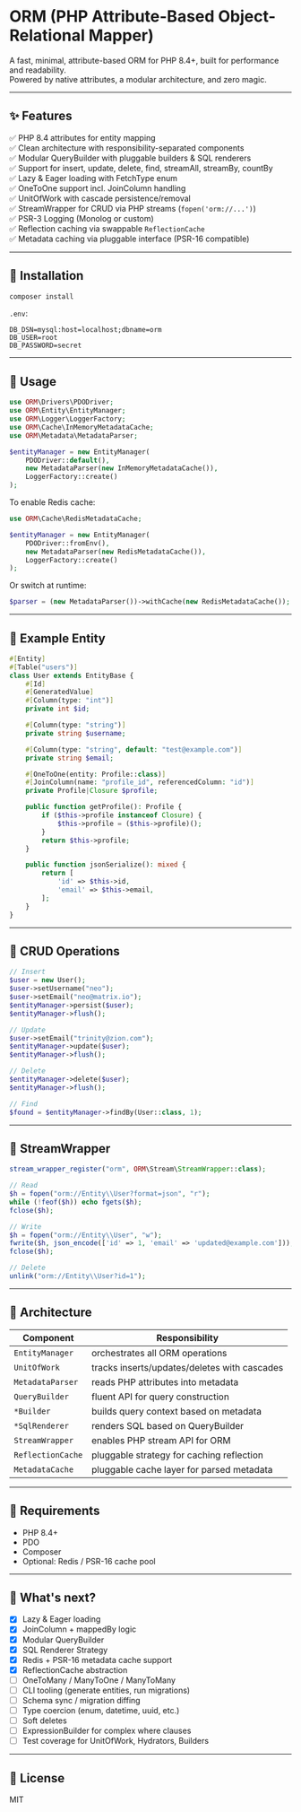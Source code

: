 # ORM (PHP Attribute-Based Object-Relational Mapper)

A fast, minimal, attribute-based ORM for PHP 8.4+, built for performance and readability.  
Powered by native attributes, a modular architecture, and zero magic.

---

## ✨ Features

✅ PHP 8.4 attributes for entity mapping  
✅ Clean architecture with responsibility-separated components  
✅ Modular QueryBuilder with pluggable builders & SQL renderers  
✅ Support for insert, update, delete, find, streamAll, streamBy, countBy  
✅ Lazy & Eager loading with FetchType enum  
✅ OneToOne support incl. JoinColumn handling  
✅ UnitOfWork with cascade persistence/removal  
✅ StreamWrapper for CRUD via PHP streams (`fopen('orm://...')`)  
✅ PSR-3 Logging (Monolog or custom)  
✅ Reflection caching via swappable `ReflectionCache`  
✅ Metadata caching via pluggable interface (PSR-16 compatible)  

---

## 🧱 Installation

```bash
composer install
```

`.env`:

```dotenv
DB_DSN=mysql:host=localhost;dbname=orm
DB_USER=root
DB_PASSWORD=secret
```

---

## 🔧 Usage

```php
use ORM\Drivers\PDODriver;
use ORM\Entity\EntityManager;
use ORM\Logger\LoggerFactory;
use ORM\Cache\InMemoryMetadataCache;
use ORM\Metadata\MetadataParser;

$entityManager = new EntityManager(
    PDODriver::default(),
    new MetadataParser(new InMemoryMetadataCache()),
    LoggerFactory::create()
);
```

To enable Redis cache:

```php
use ORM\Cache\RedisMetadataCache;

$entityManager = new EntityManager(
    PDODriver::fromEnv(),
    new MetadataParser(new RedisMetadataCache()),
    LoggerFactory::create()
);
```

Or switch at runtime:

```php
$parser = (new MetadataParser())->withCache(new RedisMetadataCache());
```

---

## 👤 Example Entity

```php
#[Entity]
#[Table("users")]
class User extends EntityBase {
    #[Id]
    #[GeneratedValue]
    #[Column(type: "int")]
    private int $id;

    #[Column(type: "string")]
    private string $username;

    #[Column(type: "string", default: "test@example.com")]
    private string $email;

    #[OneToOne(entity: Profile::class)]
    #[JoinColumn(name: "profile_id", referencedColumn: "id")]
    private Profile|Closure $profile;

    public function getProfile(): Profile {
        if ($this->profile instanceof Closure) {
            $this->profile = ($this->profile)();
        }
        return $this->profile;
    }

    public function jsonSerialize(): mixed {
        return [
            'id' => $this->id,
            'email' => $this->email,
        ];
    }
}
```

---

## 🔄 CRUD Operations

```php
// Insert
$user = new User();
$user->setUsername("neo");
$user->setEmail("neo@matrix.io");
$entityManager->persist($user);
$entityManager->flush();

// Update
$user->setEmail("trinity@zion.com");
$entityManager->update($user);
$entityManager->flush();

// Delete
$entityManager->delete($user);
$entityManager->flush();

// Find
$found = $entityManager->findBy(User::class, 1);
```

---

## 🔁 StreamWrapper

```php
stream_wrapper_register("orm", ORM\Stream\StreamWrapper::class);

// Read
$h = fopen("orm://Entity\\User?format=json", "r");
while (!feof($h)) echo fgets($h);
fclose($h);

// Write
$h = fopen("orm://Entity\\User", "w");
fwrite($h, json_encode(['id' => 1, 'email' => 'updated@example.com']));
fclose($h);

// Delete
unlink("orm://Entity\\User?id=1");
```

---

## 🧱 Architecture

| Component             | Responsibility                                   |
|-----------------------|--------------------------------------------------|
| `EntityManager`       | orchestrates all ORM operations                  |
| `UnitOfWork`          | tracks inserts/updates/deletes with cascades     |
| `MetadataParser`      | reads PHP attributes into metadata               |
| `QueryBuilder`        | fluent API for query construction                |
| `*Builder`            | builds query context based on metadata           |
| `*SqlRenderer`        | renders SQL based on QueryBuilder                |
| `StreamWrapper`       | enables PHP stream API for ORM                   |
| `ReflectionCache`     | pluggable strategy for caching reflection        |
| `MetadataCache`       | pluggable cache layer for parsed metadata        |

---

## 🧪 Requirements

- PHP 8.4+
- PDO
- Composer
- Optional: Redis / PSR-16 cache pool

---

## 🧠 What's next?

- [x] Lazy & Eager loading
- [x] JoinColumn + mappedBy logic
- [x] Modular QueryBuilder
- [x] SQL Renderer Strategy
- [x] Redis + PSR-16 metadata cache support
- [x] ReflectionCache abstraction
- [ ] OneToMany / ManyToOne / ManyToMany
- [ ] CLI tooling (generate entities, run migrations)
- [ ] Schema sync / migration diffing
- [ ] Type coercion (enum, datetime, uuid, etc.)
- [ ] Soft deletes
- [ ] ExpressionBuilder for complex where clauses
- [ ] Test coverage for UnitOfWork, Hydrators, Builders

---

## 📄 License

MIT

